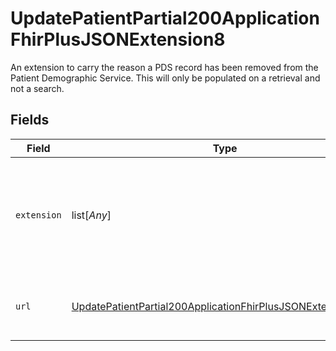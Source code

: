 # UpdatePatientPartial200ApplicationFhirPlusJSONExtension8

An extension to carry the reason a PDS record has been removed from the Patient Demographic Service. This will only be populated on a retrieval and not a search.


## Fields

| Field                                                                                                                                                 | Type                                                                                                                                                  | Required                                                                                                                                              | Description                                                                                                                                           |
| ----------------------------------------------------------------------------------------------------------------------------------------------------- | ----------------------------------------------------------------------------------------------------------------------------------------------------- | ----------------------------------------------------------------------------------------------------------------------------------------------------- | ----------------------------------------------------------------------------------------------------------------------------------------------------- |
| `extension`                                                                                                                                           | list[*Any*]                                                                                                                                           | :heavy_check_mark:                                                                                                                                    | An extension reason a PDS record has been removed from the Patient Demographic Service.                                                               |
| `url`                                                                                                                                                 | [UpdatePatientPartial200ApplicationFhirPlusJSONExtension8URL](../../models/operations/updatepatientpartial200applicationfhirplusjsonextension8url.md) | :heavy_check_mark:                                                                                                                                    | Definition of the removal from registration extension.                                                                                                |